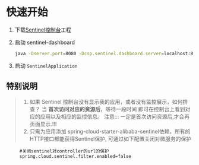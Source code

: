 # 快速开始
1. 下载[Sentinel控制台]('https://github.com/alibaba/Sentinel/releases')工程

2. 启动 sentinel-dashboard
    ```bash 
    java -Dserver.port=8080 -Dcsp.sentinel.dashboard.server=localhost:8080 -Dproject.name=sentinel-dashboard -jar sentinel-dashboard.jar
    ```
3. 启动 `SentinelApplication`

## 特别说明
> 1. 如果 Sentinel 控制台没有显示我的应用，或者没有监控展示，如何排查？
当 __首次访问对应的资源后__，等待一段时间 即可在控制台上看到对应的应用以及相应的监控信息。
> 注意::: 一定是首次访问资源后,才会再页面显示.!!!
> 2. 只需为应用添加 spring-cloud-starter-alibaba-sentinel依赖，所有的HTTP接口都能获得Sentinel保护, 可通过如下配置关闭对微服务的保护
```properties
     #关闭sentinel对controller的url的保护
     spring.cloud.sentinel.filter.enabled=false
```












